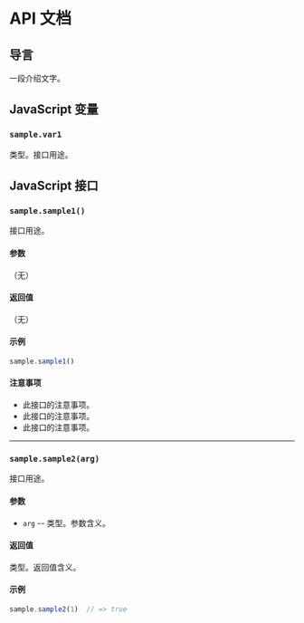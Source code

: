 # API 文档

## 导言<a name="intro"></a>

一段介绍文字。

## JavaScript 变量<a name="js-var"></a>

### `sample.var1`<a name="js-var-var1"></a>

类型。接口用途。


## JavaScript 接口<a name="js-api"></a>

### `sample.sample1()`<a name="js-api-sample1"></a>

接口用途。

#### 参数

（无）

#### 返回值

（无）

#### 示例

```js
sample.sample1()
```

#### 注意事项

* 此接口的注意事项。
* 此接口的注意事项。
* 此接口的注意事项。

***

### `sample.sample2(arg)`<a name="js-api-sample2"></a>

接口用途。

#### 参数

* `arg` -- 类型。参数含义。

#### 返回值

类型。返回值含义。

#### 示例

```js
sample.sample2(1)  // => true
```
